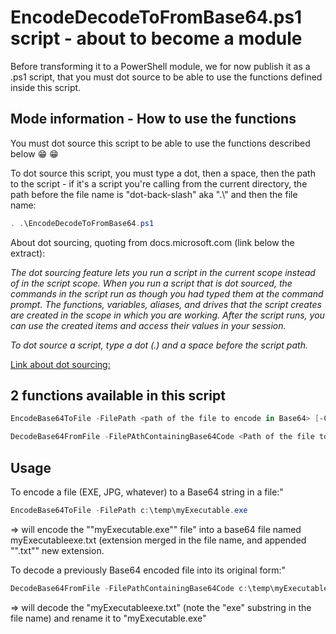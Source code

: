 # EncodeDecodeToFromBase64.ps1 script - about to become a module

Before transforming it to a PowerShell module, we for now publish it as a .ps1 script, that you must dot source to be able to use the functions defined inside this script.

## Mode information - How to use the functions

You must dot source this script to be able to use the functions described below :grin: :grin:

To dot source this script, you must type a dot, then a space, then the path to the script - if it's a script you're calling from the current directory, the path before the file name is "dot-back-slash" aka ".\\" and then the file name:
```powershell
. .\EncodeDecodeToFromBase64.ps1
```

About dot sourcing, quoting from docs.microsoft.com (link below the extract):

*The dot sourcing feature lets you run a script in the current scope instead of in the script scope. When you run a script that is dot sourced, the commands in the script run as though you had typed them at the command prompt. The functions, variables, aliases, and drives that the script creates are created in the scope in which you are working. After the script runs, you can use the created items and access their values in your session.*

*To dot source a script, type a dot (.) and a space before the script path.*


<a href = "https://docs.microsoft.com/en-us/powershell/module/microsoft.powershell.core/about/about_scripts?view=powershell-6" target = "_blank">Link about dot sourcing:</a>


## 2 functions available in this script

```powershell
EncodeBase64ToFile -FilePath <path of the file to encode in Base64> [-Compress] [-DestinationBase64StringFile <Path of the destination Base64 file (Optional - will generate from original file name if not specified)>]
```

```powershell
DecodeBase64FromFile -FilePAthContainingBase64Code <Path of the file to decode> [-DestinationFile <Path of the destination file (optional - will generate from Base64 file name if not specified)>]
```

## Usage


To encode a file (EXE, JPG, whatever) to a Base64 string in a file:"

```powershell
EncodeBase64ToFile -FilePath c:\temp\myExecutable.exe
```
=> will encode the ""myExecutable.exe"" file" 
into a base64 file named myExecutableexe.txt (extension merged in the file name, and appended "".txt"" new
extension.


To decode a previously Base64 encoded file into its original form:"
```powershell
DecodeBase64FromFile -FilePathContainingBase64Code c:\temp\myExecutableexe.txt
```

=> will decode the "myExecutableexe.txt" (note the "exe" substring in the file name) and rename it to "myExecutable.exe"
